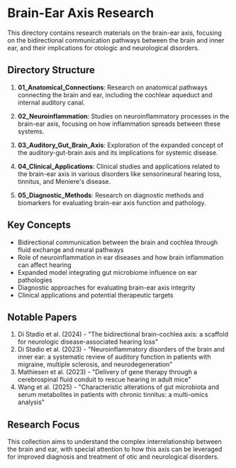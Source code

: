 # Brain-Ear Axis Research

This directory contains research materials on the brain-ear axis, focusing on the bidirectional communication pathways between the brain and inner ear, and their implications for otologic and neurological disorders.

## Directory Structure

1. **01_Anatomical_Connections**: Research on anatomical pathways connecting the brain and ear, including the cochlear aqueduct and internal auditory canal.

2. **02_Neuroinflammation**: Studies on neuroinflammatory processes in the brain-ear axis, focusing on how inflammation spreads between these systems.

3. **03_Auditory_Gut_Brain_Axis**: Exploration of the expanded concept of the auditory-gut-brain axis and its implications for systemic disease.

4. **04_Clinical_Applications**: Clinical studies and applications related to the brain-ear axis in various disorders like sensorineural hearing loss, tinnitus, and Meniere's disease.

5. **05_Diagnostic_Methods**: Research on diagnostic methods and biomarkers for evaluating brain-ear axis function and pathology.

## Key Concepts

- Bidirectional communication between the brain and cochlea through fluid exchange and neural pathways
- Role of neuroinflammation in ear diseases and how brain inflammation can affect hearing
- Expanded model integrating gut microbiome influence on ear pathologies
- Diagnostic approaches for evaluating brain-ear axis integrity
- Clinical applications and potential therapeutic targets

## Notable Papers

1. Di Stadio et al. (2024) - "The bidirectional brain-cochlea axis: a scaffold for neurologic disease-associated hearing loss"
2. Di Stadio et al. (2023) - "Neuroinflammatory disorders of the brain and inner ear: a systematic review of auditory function in patients with migraine, multiple sclerosis, and neurodegeneration"
3. Mathiesen et al. (2023) - "Delivery of gene therapy through a cerebrospinal fluid conduit to rescue hearing in adult mice"
4. Wang et al. (2025) - "Characteristic alterations of gut microbiota and serum metabolites in patients with chronic tinnitus: a multi-omics analysis"

## Research Focus

This collection aims to understand the complex interrelationship between the brain and ear, with special attention to how this axis can be leveraged for improved diagnosis and treatment of otic and neurological disorders.
